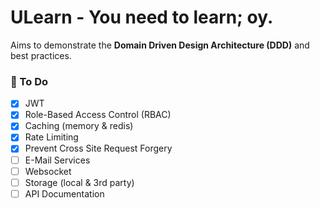 
# ULearn - You need to learn; oy.

Aims to demonstrate the **Domain Driven Design Architecture (DDD)** and best practices.

### 📌 To Do
- [x] JWT
- [x] Role-Based Access Control (RBAC)
- [x] Caching (memory & redis)
- [x] Rate Limiting
- [x] Prevent Cross Site Request Forgery
- [ ] E-Mail Services
- [ ] Websocket
- [ ] Storage (local & 3rd party)
- [ ] API Documentation